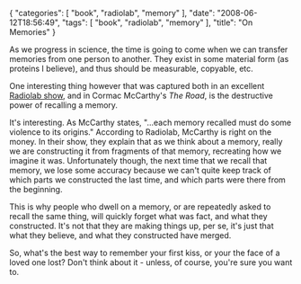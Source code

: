 {
    "categories": [
        "book", 
        "radiolab", 
        "memory"
    ], 
    "date": "2008-06-12T18:56:49", 
    "tags": [
        "book", 
        "radiolab", 
        "memory"
    ], 
    "title": "On Memories"
}

As we progress in science, the time is going to come when we can transfer memories from one person to another.  They exist in some material form (as proteins I believe), and thus should be measurable, copyable, etc.

One interesting thing however that was captured both in an excellent <a href="http://www.wnyc.org/shows/radiolab/episodes/2008/02/14" target="_blank">Radiolab show</a>, and in Cormac McCarthy's <i>The Road</i>, is the destructive power of recalling a memory.

It's interesting. As McCarthy states, "...each memory recalled must do some violence to its origins." According to Radiolab, McCarthy is right on the money. In their show, they explain that as we think about a memory, really we are constructing it from fragments of that memory, recreating how we imagine it was. Unfortunately though, the next time that we recall that memory, we lose some accuracy because we can't quite keep track of which parts we constructed the last time, and which parts were there from the beginning.

This is why people who dwell on a memory, or are repeatedly asked to recall the same thing, will quickly forget what was fact, and what they constructed. It's not that they are making things up, per se, it's just that what they believe, and what they constructed have merged.

So, what's the best way to remember your first kiss, or your the face of a loved one lost? Don't think about it - unless, of course, you're sure you want to.<!--break-->